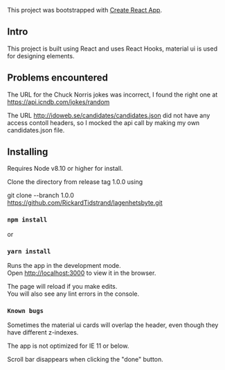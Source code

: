This project was bootstrapped with [Create React App](https://github.com/facebook/create-react-app).

## Intro

This project is built using React and uses React Hooks, material ui is used for designing elements.

## Problems encountered

The URL for the Chuck Norris jokes was incorrect, I found the right one at https://api.icndb.com/jokes/random

The URL http://idoweb.se/candidates/candidates.json did not have any access contoll headers, so I mocked the api call by making my own candidates.json file.

## Installing

Requires Node v8.10 or higher for install.

Clone the directory from release tag 1.0.0 using

git clone --branch 1.0.0 https://github.com/RickardTidstrand/lagenhetsbyte.git


### `npm install`

or

### `yarn install`

Runs the app in the development mode.<br>
Open [http://localhost:3000](http://localhost:3000) to view it in the browser.

The page will reload if you make edits.<br>
You will also see any lint errors in the console.

### `Known bugs`

Sometimes the material ui cards will overlap the header, even though they have different z-indexes.

The app is not optimized for IE 11 or below.

Scroll bar disappears when clicking the "done" button.

